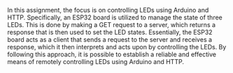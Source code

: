In this assignment, the focus is on controlling LEDs using Arduino and HTTP. Specifically, an ESP32 board is utilized to manage the state of three LEDs. This is done by making a GET request to a server, which returns a response that is then used to set the LED states. Essentially, the ESP32 board acts as a client that sends a request to the server and receives a response, which it then interprets and acts upon by controlling the LEDs. By following this approach, it is possible to establish a reliable and effective means of remotely controlling LEDs using Arduino and HTTP.